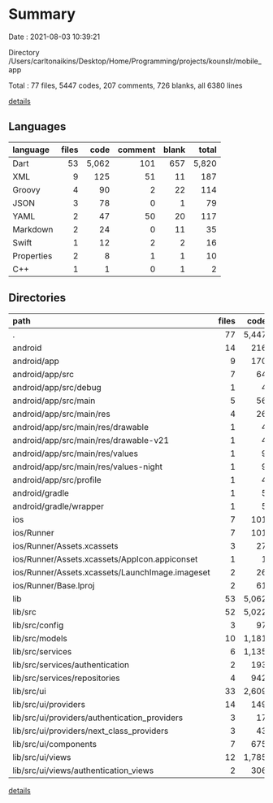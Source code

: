 # Summary

Date : 2021-08-03 10:39:21

Directory /Users/carltonaikins/Desktop/Home/Programming/projects/kounslr/mobile_app

Total : 77 files, 5447 codes, 207 comments, 726 blanks, all 6380 lines

[details](details.md)

## Languages

| language   | files |  code | comment | blank | total |
| :--------- | ----: | ----: | ------: | ----: | ----: |
| Dart       |    53 | 5,062 |     101 |   657 | 5,820 |
| XML        |     9 |   125 |      51 |    11 |   187 |
| Groovy     |     4 |    90 |       2 |    22 |   114 |
| JSON       |     3 |    78 |       0 |     1 |    79 |
| YAML       |     2 |    47 |      50 |    20 |   117 |
| Markdown   |     2 |    24 |       0 |    11 |    35 |
| Swift      |     1 |    12 |       2 |     2 |    16 |
| Properties |     2 |     8 |       1 |     1 |    10 |
| C++        |     1 |     1 |       0 |     1 |     2 |

## Directories

| path                                            | files |  code | comment | blank | total |
| :---------------------------------------------- | ----: | ----: | ------: | ----: | ----: |
| .                                               |    77 | 5,447 |     207 |   726 | 6,380 |
| android                                         |    14 |   216 |      52 |    32 |   300 |
| android/app                                     |     9 |   170 |      51 |    21 |   242 |
| android/app/src                                 |     7 |    64 |      49 |     9 |   122 |
| android/app/src/debug                           |     1 |     4 |       3 |     1 |     8 |
| android/app/src/main                            |     5 |    56 |      43 |     7 |   106 |
| android/app/src/main/res                        |     4 |    26 |      32 |     6 |    64 |
| android/app/src/main/res/drawable               |     1 |     4 |       7 |     2 |    13 |
| android/app/src/main/res/drawable-v21           |     1 |     4 |       7 |     2 |    13 |
| android/app/src/main/res/values                 |     1 |     9 |       9 |     1 |    19 |
| android/app/src/main/res/values-night           |     1 |     9 |       9 |     1 |    19 |
| android/app/src/profile                         |     1 |     4 |       3 |     1 |     8 |
| android/gradle                                  |     1 |     5 |       1 |     1 |     7 |
| android/gradle/wrapper                          |     1 |     5 |       1 |     1 |     7 |
| ios                                             |     7 |   101 |       4 |     8 |   113 |
| ios/Runner                                      |     7 |   101 |       4 |     8 |   113 |
| ios/Runner/Assets.xcassets                      |     3 |    27 |       0 |     3 |    30 |
| ios/Runner/Assets.xcassets/AppIcon.appiconset   |     1 |     1 |       0 |     0 |     1 |
| ios/Runner/Assets.xcassets/LaunchImage.imageset |     2 |    26 |       0 |     3 |    29 |
| ios/Runner/Base.lproj                           |     2 |    61 |       2 |     2 |    65 |
| lib                                             |    53 | 5,062 |     101 |   657 | 5,820 |
| lib/src                                         |    52 | 5,022 |     100 |   650 | 5,772 |
| lib/src/config                                  |     3 |    97 |       1 |     9 |   107 |
| lib/src/models                                  |    10 | 1,181 |       0 |   192 | 1,373 |
| lib/src/services                                |     6 | 1,135 |      95 |   244 | 1,474 |
| lib/src/services/authentication                 |     2 |   193 |       0 |    45 |   238 |
| lib/src/services/repositories                   |     4 |   942 |      95 |   199 | 1,236 |
| lib/src/ui                                      |    33 | 2,609 |       4 |   205 | 2,818 |
| lib/src/ui/providers                            |    14 |   149 |       0 |    33 |   182 |
| lib/src/ui/providers/authentication_providers   |     3 |    17 |       0 |     6 |    23 |
| lib/src/ui/providers/next_class_providers       |     3 |    43 |       0 |     6 |    49 |
| lib/src/ui/components                           |     7 |   675 |       0 |    39 |   714 |
| lib/src/ui/views                                |    12 | 1,785 |       4 |   133 | 1,922 |
| lib/src/ui/views/authentication_views           |     2 |   306 |       0 |    23 |   329 |

[details](details.md)
